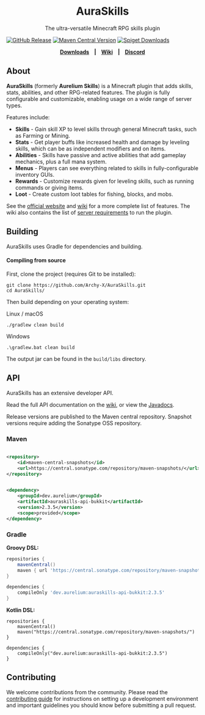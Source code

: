 <h1 style="text-align:center;">AuraSkills</h1>

<p style="text-align:center;">
The ultra-versatile Minecraft RPG skills plugin
</p>

[![GitHub Release](https://img.shields.io/github/v/release/Archy-X/AuraSkills?style=flat-square)](https://github.com/Archy-X/AuraSkills/releases/latest)
[![Maven Central Version](https://img.shields.io/maven-central/v/dev.aurelium/auraskills-api-bukkit?style=flat-square&color=%238529F5)](https://central.sonatype.com/artifact/dev.aurelium/auraskills-api-bukkit)
[![Spiget Downloads](https://img.shields.io/spiget/downloads/81069?style=flat-square)](https://www.spigotmc.org/resources/81069/)

<p style="text-align: center;font-weight: bold;">
  <a href="https://aurelium.dev/auraskills/download">Downloads</a>
  &nbsp;&nbsp;&nbsp;|&nbsp;&nbsp;&nbsp;
  <a href="https://wiki.aurelium.dev/auraskills">Wiki</a>
  &nbsp;&nbsp;&nbsp;|&nbsp;&nbsp;&nbsp;
  <a href="https://discord.gg/Bh2EZfB">Discord</a>
</p>

## About

**AuraSkills** (formerly **Aurelium Skills**) is a Minecraft plugin that adds skills, stats, abilities, and other
RPG-related features. The plugin is fully configurable and customizable, enabling usage on a wide range of server types.

Features include:

- **Skills** - Gain skill XP to level skills through general Minecraft tasks, such as Farming or Mining.
- **Stats** - Get player buffs like increased health and damage by leveling skills, which can be as independent
  modifiers and on items.
- **Abilities** - Skills have passive and active abilities that add gameplay mechanics, plus a full mana system.
- **Menus** - Players can see everything related to skills in fully-configurable inventory GUIs.
- **Rewards** - Customize rewards given for leveling skills, such as running commands or giving items.
- **Loot** - Create custom loot tables for fishing, blocks, and mobs.

See the [official website](https://aurelium.dev/auraskills) and [wiki](https://wiki.aurelium.dev/auraskills) for a more
complete list of features. The wiki also contains the list
of [server requirements](https://wiki.aurelium.dev/auraskills/server-requirements) to run the plugin.

## Building

AuraSkills uses Gradle for dependencies and building.

#### Compiling from source

First, clone the project (requires Git to be installed):

```
git clone https://github.com/Archy-X/AuraSkills.git
cd AuraSkills/
```

Then build depending on your operating system:

Linux / macOS

```
./gradlew clean build
```

Windows

```
.\gradlew.bat clean build
```

The output jar can be found in the `build/libs` directory.

## API

AuraSkills has an extensive developer API.

Read the full API documentation on the [wiki](https://wiki.aurelium.dev/auraskills/api), or view
the [Javadocs](https://docs.aurelium.dev/auraskills-api-bukkit/).

Release versions are published to the Maven central repository. Snapshot versions require adding the Sonatype OSS
repository.

### Maven

```xml

<repository>
    <id>maven-central-snapshots</id>
    <url>https://central.sonatype.com/repository/maven-snapshots/</url>
</repository>
```

```xml

<dependency>
    <groupId>dev.aurelium</groupId>
    <artifactId>auraskills-api-bukkit</artifactId>
    <version>2.3.5</version>
    <scope>provided</scope>
</dependency>
```

### Gradle

**Groovy DSL:**

```gradle
repositories {
    mavenCentral()
    maven { url 'https://central.sonatype.com/repository/maven-snapshots/' }
}

dependencies {
    compileOnly 'dev.aurelium:auraskills-api-bukkit:2.3.5'
}
```

**Kotlin DSL:**

```Gradle Kotlin DSL
repositories { 
    mavenCentral()
    maven("https://central.sonatype.com/repository/maven-snapshots/")
}

dependencies { 
    compileOnly("dev.aurelium:auraskills-api-bukkit:2.3.5")
}
```

## Contributing

We welcome contributions from the community. Please read the [contributing guide](CONTRIBUTING.md) for instructions
on setting up a development environment and important guidelines you should know before submitting a pull request.
